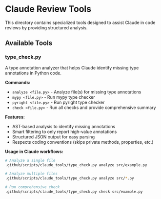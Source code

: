 # Claude Review Tools

This directory contains specialized tools designed to assist Claude in code reviews by providing structured analysis.

## Available Tools

### type_check.py

A type annotation analyzer that helps Claude identify missing type annotations in Python code.

**Commands:**
- `analyze <file.py>` - Analyze file(s) for missing type annotations
- `mypy <file.py>` - Run mypy type checker
- `pyright <file.py>` - Run pyright type checker
- `check <file.py>` - Run all checks and provide comprehensive summary

**Features:**
- AST-based analysis to identify missing annotations
- Smart filtering to only report high-value annotations
- Structured JSON output for easy parsing
- Respects coding conventions (skips private methods, properties, etc.)

**Usage in Claude workflows:**
```bash
# Analyze a single file
.github/scripts/claude_tools/type_check.py analyze src/example.py

# Analyze multiple files
.github/scripts/claude_tools/type_check.py analyze src/*.py

# Run comprehensive check
.github/scripts/claude_tools/type_check.py check src/example.py
